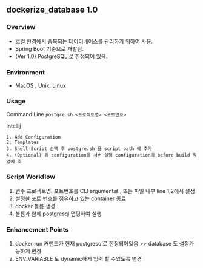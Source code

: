 ## dockerize_database 1.0 

### Overview
- 로컬 환경에서 중복되는 데이터베이스를 관리하기 위하여 사용.
- Spring Boot 기준으로 개발됨.
- (Ver 1.0) PostgreSQL 로 한정되어 있음.  


### Environment

- MacOS , Unix, Linux

### Usage

Command Line 
```postgre.sh <프로젝트명> <포트번호>```

Intellij 

```
1. Add Configuration
2. Templates
3. Shell Script 선택 후 postgre.sh 을 script path 에 추가 
4. (Optional) 위 configuration을 서버 실행 configuration의 before build 작업에 추 
```

### Script Workflow
1. 변수 프로젝트명, 포트번호를 CLI argument로 , 또는 파일 내부 line 1,2에서 설정
2. 설정한 포트 번호를 점유하고 있는 container 종료
3. docker 볼륨 생성
4. 볼륨과 함께 postgresql 맵핑하여 실행

### Enhancement Points
1. docker run 커맨드가 현재 postgresql로 한정되어있음 >> database 도 설정가능하게 변경
2. ENV_VARIABLE 도 dynamic하게 입력 할 수있도록 변경